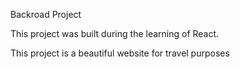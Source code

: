 Backroad Project

This project was built during the learning of React.

This project is a beautiful website for travel purposes
